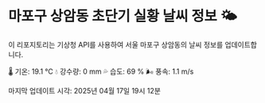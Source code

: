 
# 마포구 상암동 초단기 실황 날씨 정보 🌤️

이 리포지토리는 기상청 API를 사용하여 서울 마포구 상암동의 날씨 정보를 업데이트합니다. 

🌡️ 기온: 19.1 ℃
💧 강수량: 0 mm
💦 습도: 69 %
🌬️ 풍속: 1.1 m/s

마지막 업데이트 시각: 2025년 04월 17일 19시 12분    
